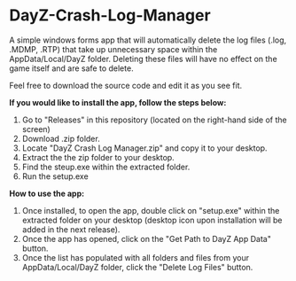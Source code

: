 # DayZ-Crash-Log-Manager

A simple windows forms app that will automatically delete the log files (.log, .MDMP, .RTP) that take up unnecessary space within the AppData/Local/DayZ folder. Deleting these files will have no effect on the game itself and are safe to delete.

Feel free to download the source code and edit it as you see fit.

**If you would like to install the app, follow the steps below:**
1. Go to "Releases" in this repository (located on the right-hand side of the screen)
1. Download .zip folder.
2. Locate "DayZ Crash Log Manager.zip"  and copy it to your desktop.
3. Extract the the zip folder to your desktop.
4. Find the steup.exe within the extracted folder.
5. Run the setup.exe

**How to use the app:**
1. Once installed, to open the app, double click on "setup.exe" within the extracted folder on your desktop (desktop icon upon installation will be added in the next release).
2. Once the app has opened, click on the "Get Path to DayZ App Data" button.
3. Once the list has populated with all folders and files from your AppData/Local/DayZ folder, click the "Delete Log Files" button.
